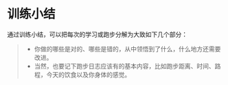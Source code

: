 # 训练小结 

通过训练小结，可以把每次的学习或跑步分解为大致如下几个部分：

> * 你做的哪些是对的、哪些是错的，从中领悟到了什么，什么地方还需要改进。
> * 当然，也要记下跑步日志应该有的基本内容，比如跑步距离、时间、路程，今天的饮食以及你身体的感觉。

